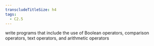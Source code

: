 ```yaml
---
transcludeTitleSize: h4
tags:
  - C2.5
---
```

write programs that include the use of Boolean operators, comparison operators, text operators, and arithmetic operators